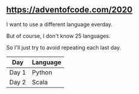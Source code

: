 ## https://adventofcode.com/2020

I want to use a different language everday.

But of course, I don't know 25 languages.

So I'll just try to avoid repeating each last day.

| Day | Language |
| --- | -------- |
| Day 1 | Python |
| Day 2 | Scala |